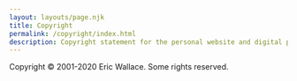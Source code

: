 ```yaml
---
layout: layouts/page.njk
title: Copyright
permalink: /copyright/index.html
description: Copyright statement for the personal website and digital playground of Eric Wallace (ecrosstexas).
---
```


Copyright &copy; 2001-2020 Eric Wallace. Some rights reserved.